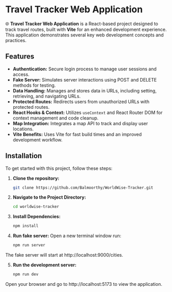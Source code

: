 # Travel Tracker Web Application

🌐 **Travel Tracker Web Application** is a React-based project designed to track travel routes, built with **Vite** for an enhanced development experience. This application demonstrates several key web development concepts and practices.

## Features

- **Authentication:** Secure login process to manage user sessions and access.
- **Fake Server:** Simulates server interactions using POST and DELETE methods for testing.
- **Data Handling:** Manages and stores data in URLs, including setting, retrieving, and navigating URLs.
- **Protected Routes:** Redirects users from unauthorized URLs with protected routes.
- **React Hooks & Context:** Utilizes `useContext` and React Router DOM for context management and code cleanup.
- **Map Integration:** Integrates a map API to track and display user locations.
- **Vite Benefits:** Uses Vite for fast build times and an improved development workflow.

## Installation

To get started with this project, follow these steps:

1. **Clone the repository:**
   ```bash
   git clone https://github.com/Balmoorthy/WorldWise-Tracker.git

2. **Navigate to the Project Directory:**

   ```bash
   cd worldwise-tracker

3. **Install Dependencies:**

   ```bash
   npm install
   
4. **Run fake server:**
  Open a new terminal window run:

   ```bash
   npm run server

The fake server will start at http://localhost:9000/cities.

5. **Run the development server:**

   ```bash
   npm run dev
Open your browser and go to http://localhost:5173 to view the application.
